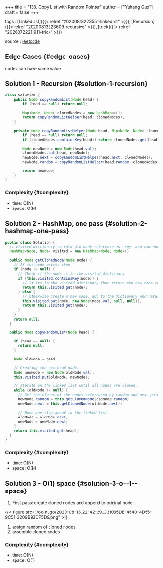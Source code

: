 +++
title = "138. Copy List with Random Pointer"
author = ["Yuhang Guo"]
draft = false
+++

tags
: [LinkedList]({{< relref "20200813223551-linkedlist" >}}), [Recursion]({{< relref "20200813223609-recursive" >}}), [trick]({{< relref "20200722211911-trick" >}})

source
: [leetcode](https://leetcode.com/problems/copy-list-with-random-pointer/)


## Edge Cases {#edge-cases}

nodes can have same value


## Solution 1 - Recursion {#solution-1-recursion}

```java
class Solution {
    public Node copyRandomList(Node head) {
        if (head == null) return null;

        Map<Node, Node> clonedNodes = new HashMap<>();
        return copyRandomListHelper(head, clonedNodes);
    }

    private Node copyRandomListHelper(Node head, Map<Node, Node> clonedNodes) {
        if (head == null) return null;
        if (clonedNodes.containsKey(head)) return clonedNodes.get(head);

        Node newNode = new Node(head.val);
        clonedNodes.put(head, newNode);
        newNode.next = copyRandomListHelper(head.next, clonedNodes);
        newNode.random = copyRandomListHelper(head.random, clonedNodes);

        return newNode;
    }
}
```


### Complexity {#complexity}

-   time: O(N)
-   space: O(N)


## Solution 2 - HashMap, one pass {#solution-2-hashmap-one-pass}

```java
public class Solution {
  // Visited dictionary to hold old node reference as "key" and new node reference as the "value"
  HashMap<Node, Node> visited = new HashMap<Node, Node>();

  public Node getClonedNode(Node node) {
    // If the node exists then
    if (node != null) {
      // Check if the node is in the visited dictionary
      if (this.visited.containsKey(node)) {
        // If its in the visited dictionary then return the new node reference from the dictionary
        return this.visited.get(node);
      } else {
        // Otherwise create a new node, add to the dictionary and return it
        this.visited.put(node, new Node(node.val, null, null));
        return this.visited.get(node);
      }
    }
    return null;
  }

  public Node copyRandomList(Node head) {

    if (head == null) {
      return null;
    }

    Node oldNode = head;

    // Creating the new head node.
    Node newNode = new Node(oldNode.val);
    this.visited.put(oldNode, newNode);

    // Iterate on the linked list until all nodes are cloned.
    while (oldNode != null) {
      // Get the clones of the nodes referenced by random and next pointers.
      newNode.random = this.getClonedNode(oldNode.random);
      newNode.next = this.getClonedNode(oldNode.next);

      // Move one step ahead in the linked list.
      oldNode = oldNode.next;
      newNode = newNode.next;
    }
    return this.visited.get(head);
  }
}
```


### Complexity {#complexity}

-   time: O(N)
-   space: O(N)


## Solution 3 - O(1) space {#solution-3-o--1--space}

1.  First pass: create cloned nodes and append to original node

{{< figure src="/ox-hugo/2020-08-13_22-42-29_C31035DE-4640-4D55-9C51-3209B93CF5D9.png" >}}

1.  assign random of cloned nodes
2.  assemble cloned nodes


### Complexity {#complexity}

-   time: O(N)
-   space: O(1)

